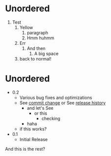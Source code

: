 # Unordered
1. Test
    1. Yellow
        1. paragraph
        2. Hmm huhmm
    2. Err
        1. And then
            1. A big space
    3. back to normal!

# Unordered
- 0.2
    - Various bug fixes and optimizations
    - See [commit change]() or See [release history]()
        - and let's See
            - or this
                - checking
        - haha
    - if this works?
- 0.1
    - Initial Release

And this is the rest?
